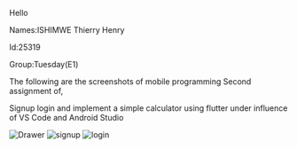 Hello

Names:ISHIMWE Thierry Henry

Id:25319

Group:Tuesday(E1)

The following are the screenshots of mobile programming Second assignment of,

Signup login and implement a simple calculator using flutter under influence of VS Code and Android Studio


![Drawer](https://github.com/ishimwethierryhenry/mob_prog_assign_two/assets/149163309/3ecb5299-76b6-4669-a12f-ce9ab0101ab5)
![signup](https://github.com/ishimwethierryhenry/mob_prog_assign_two/assets/149163309/33d442fe-2aa5-4684-aac4-372940f9d934)
![login](https://github.com/ishimwethierryhenry/mob_prog_assign_two/assets/149163309/302054ba-f118-4321-94e0-a758a56c8122)
